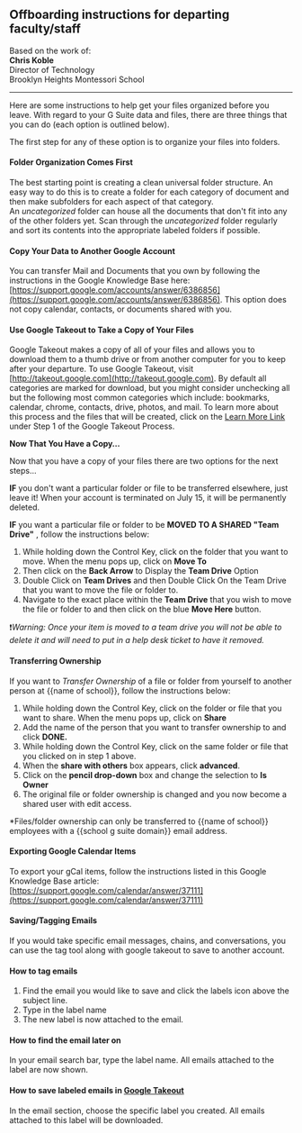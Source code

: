 ## Offboarding instructions for departing faculty/staff 

Based on the work of:  
**Chris Koble**  
Director of Technology     
Brooklyn Heights Montessori School  

---

Here are some instructions to help get your files organized before you leave. With regard to your G Suite data and files, there are three things that you can do (each option is outlined below).  

The first step for any of these option is to organize your files into folders.

#### Folder Organization Comes First 
The best starting point is creating a clean universal folder structure. An easy way to do this is to create a folder for each category of document and then make subfolders for each aspect of that category.  
An *uncategorized* folder can house all the documents that don't fit into any of the other folders yet. Scan through the *uncategorized* folder regularly and sort its contents into the appropriate labeled folders if possible.

#### Copy Your Data to Another Google Account 
You can transfer Mail and Documents that you own by following the instructions in the Google Knowledge Base here: [https://support.google.com/accounts/answer/6386856](https://support.google.com/accounts/answer/6386856). This option does not copy calendar, contacts, or documents shared with you.

#### Use Google Takeout to Take a Copy of Your Files  
Google Takeout makes a copy of all of your files and allows you to download them to a thumb drive or from another computer for you to keep after your departure. To use Google Takeout, visit [http://takeout.google.com](http://takeout.google.com). By default all categories are marked for download, but you might consider unchecking all but the following most common categories which include: bookmarks, calendar, chrome, contacts, drive, photos, and mail.  To learn more about this process and the files that will be created, click on the [Learn More Link](https://support.google.com/accounts/answer/3024190?hl=en) under Step 1 of the Google Takeout Process.

**Now That You Have a Copy…**

Now that you have a copy of your files there are two options for the next steps…

**IF** you don't want a particular folder or file to be transferred elsewhere, just leave it! When your account is terminated on July 15, it will be permanently deleted.

**IF** you want a particular file or folder to be **MOVED TO A SHARED "Team Drive"** , follow the instructions below:

1. While holding down the Control Key, click on the folder that you want to move. When the menu pops up, click on **Move To**
2. Then click on the **Back Arrow** to Display the **Team Drive** Option
3. Double Click on **Team Drives** and then Double Click On the Team Drive that you want to move the file or folder to.
3. Navigate to the exact place within the **Team Drive** that you wish to move the file or folder to and then click on the blue **Move Here** button.  

❗_Warning: Once your item is moved to a team drive you will not be able to delete it and will need to put in a help desk ticket to have it removed._

#### Transferring Ownership
If you want to *Transfer Ownership* of a file or folder from yourself to another person at {{name of school}}, follow the instructions below:

1. While holding down the Control Key, click on the folder or file that you want to share. When the menu pops up, click on **Share**
2. Add the name of the person that you want to transfer ownership to and click **DONE.**
3. While holding down the Control Key, click on the same folder or file that you clicked on in step 1 above.
4. When the **share with others** box appears, click **advanced**.
5. Click on the **pencil drop-down** box and change the selection to **Is Owner**
6. The original file or folder ownership is changed and you now become a shared user with edit access.

\*Files/folder ownership can only be transferred to {{name of school}} employees with a {{school g suite domain}} email address.

#### Exporting Google Calendar Items 
To export your gCal items, follow the instructions listed in this Google Knowledge Base article: [https://support.google.com/calendar/answer/37111](https://support.google.com/calendar/answer/37111)

#### Saving/Tagging Emails  
If you would take specific email messages, chains, and conversations, you can use the tag tool along with google takeout to save to another account.

#### How to tag emails 
  1. Find the email you would like to save and click the labels icon above the subject line.
  2. Type in the label name
  3. The new label is now attached to the email.

#### How to find the email later on  
In your email search bar, type the label name. All emails attached to the label are now shown.

#### How to save labeled emails in [Google Takeout](https://takeout.google.com/settings/takeout)  
In the email section, choose the specific label you created. All emails attached to this label will be downloaded.
